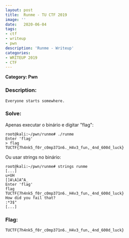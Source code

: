 ```yaml
---
layout: post
title:  Runme - TU CTF 2019
image: ''
date:   2020-06-04
tags:
- ctf
- writeup
- pwn
description: 'Runme - Writeup'
categories:
- WRITEUP 2019
- CTF
---
```


**Category: Pwn**

### Description:
```
Everyone starts somewhere.
```

### Solve:
Apenas executar o binário e digitar "flag":
```
root@kali:~/pwn/runme# ./runme 
Enter 'flag'
> flag
TUCTF{7h4nk5_f0r_c0mp371n6._H4v3_fun,_4nd_600d_luck}
```
Ou usar strings no binário:
```
root@kali:~/pwn/runme# strings runme 
[...]
u+UH
[]A\A]A^A_
Enter 'flag'
flag
TUCTF{7h4nk5_f0r_c0mp371n6._H4v3_fun,_4nd_600d_luck}
How did you fail that?
:*3$"
[...]
```

### Flag:
```TUCTF{7h4nk5_f0r_c0mp371n6._H4v3_fun,_4nd_600d_luck}```
